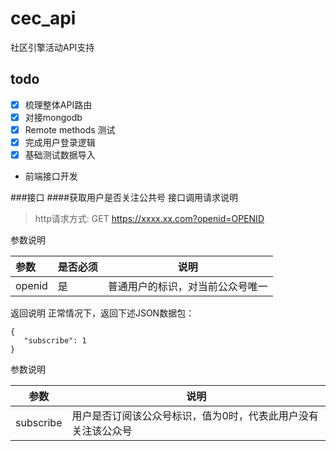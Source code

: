 # cec_api

社区引擎活动API支持


## todo

- [x] 梳理整体API路由
- [x] 对接mongodb
- [x] Remote methods 测试
- [x] 完成用户登录逻辑
- [x] 基础测试数据导入
- 前端接口开发


###接口
####获取用户是否关注公共号
接口调用请求说明
> http请求方式: GET https://xxxx.xx.com?openid=OPENID

参数说明

参数|是否必须|说明
:----------- | :----------- | :-----------:
openid|是|普通用户的标识，对当前公众号唯一
返回说明
正常情况下，返回下述JSON数据包：
```
{
   "subscribe": 1
}
```
参数说明

| 参数 |说明 |
| --- | --- |
|subscribe |用户是否订阅该公众号标识，值为0时，代表此用户没有关注该公众号  |  
